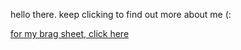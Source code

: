 hello there. keep clicking to find out more about me (:


[for my brag sheet, click here](https://srnya11.github.io/github-slideshow/)
